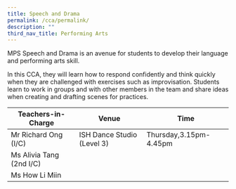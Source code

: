 ```yaml
---
title: Speech and Drama
permalink: /cca/permalink/
description: ""
third_nav_title: Performing Arts
---
```

MPS Speech and Drama is an avenue for students to develop their language and performing arts skill.

In this CCA, they will learn how to respond confidently and think quickly when they are challenged with exercises such as improvisation. Students learn to work in groups and with other members in the team and share ideas when creating and drafting scenes for practices.


| Teachers-in-Charge | Venue | Time |
| -------- | -------- | -------- |
| Mr Richard Ong (I/C)     | ISH Dance Studio (Level 3)     | Thursday,3.15pm-4.45pm     |
| Ms Alivia Tang (2nd I/C)     |      |     |
| Ms How Li Miin    |     |      |